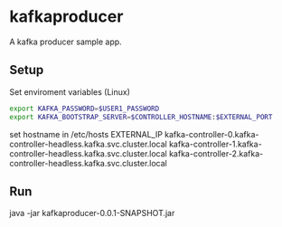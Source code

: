 # kafkaproducer

A kafka producer sample app.

## Setup

Set enviroment variables (Linux)
```bash
export KAFKA_PASSWORD=$USER1_PASSWORD
export KAFKA_BOOTSTRAP_SERVER=$CONTROLLER_HOSTNAME:$EXTERNAL_PORT
```
set hostname in /etc/hosts
EXTERNAL_IP  kafka-controller-0.kafka-controller-headless.kafka.svc.cluster.local kafka-controller-1.kafka-controller-headless.kafka.svc.cluster.local kafka-controller-2.kafka-controller-headless.kafka.svc.cluster.local

## Run

java -jar kafkaproducer-0.0.1-SNAPSHOT.jar
